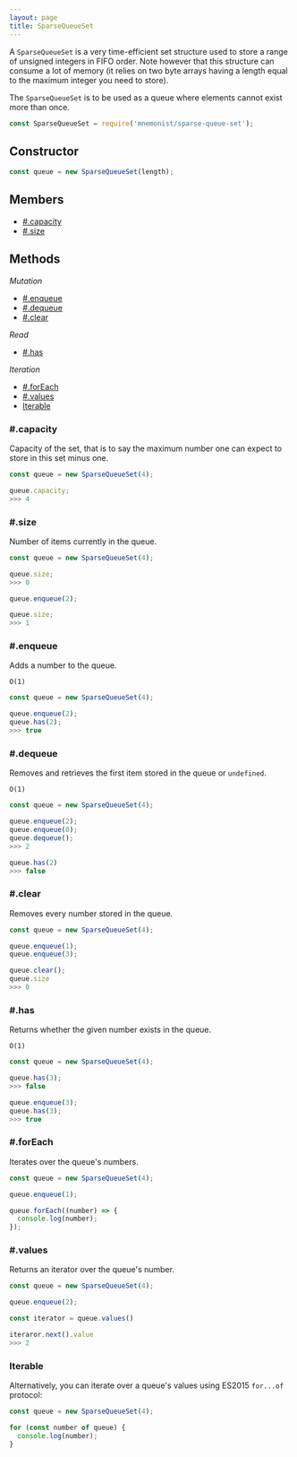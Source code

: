 ```yaml
---
layout: page
title: SparseQueueSet
---
```


A `SparseQueueSet` is a very time-efficient set structure used to store a range of unsigned integers in FIFO order. Note however that this structure can consume a lot of memory (it relies on two byte arrays having a length equal to the maximum integer you need to store).

The `SparseQueueSet` is to be used as a queue where elements cannot exist more than once.

```js
const SparseQueueSet = require('mnemonist/sparse-queue-set');
```

## Constructor

```js
const queue = new SparseQueueSet(length);
```

## Members

* [#.capacity](#capacity)
* [#.size](#size)

## Methods

*Mutation*

* [#.enqueue](#add)
* [#.dequeue](#delete)
* [#.clear](#clear)

*Read*

* [#.has](#has)

*Iteration*

* [#.forEach](#foreach)
* [#.values](#values)
* [Iterable](#iterable)

### #.capacity

Capacity of the set, that is to say the maximum number one can expect to store in this set minus one.

```js
const queue = new SparseQueueSet(4);

queue.capacity;
>>> 4
```

### #.size

Number of items currently in the queue.

```js
const queue = new SparseQueueSet(4);

queue.size;
>>> 0

queue.enqueue(2);

queue.size;
>>> 1
```

### #.enqueue

Adds a number to the queue.

`O(1)`

```js
const queue = new SparseQueueSet(4);

queue.enqueue(2);
queue.has(2);
>>> true
```

### #.dequeue

Removes and retrieves the first item stored in the queue or `undefined`.

`O(1)`

```js
const queue = new SparseQueueSet(4);

queue.enqueue(2);
queue.enqueue(0);
queue.dequeue();
>>> 2

queue.has(2)
>>> false
```

### #.clear

Removes every number stored in the queue.

```js
const queue = new SparseQueueSet(4);

queue.enqueue(1);
queue.enqueue(3);

queue.clear();
queue.size
>>> 0
```

### #.has

Returns whether the given number exists in the queue.

`O(1)`

```js
const queue = new SparseQueueSet(4);

queue.has(3);
>>> false

queue.enqueue(3);
queue.has(3);
>>> true
```


### #.forEach

Iterates over the queue's numbers.

```js
const queue = new SparseQueueSet(4);

queue.enqueue(1);

queue.forEach((number) => {
  console.log(number);
});
```

### #.values

Returns an iterator over the queue's number.

```js
const queue = new SparseQueueSet(4);

queue.enqueue(2);

const iterator = queue.values()

iteraror.next().value
>>> 2
```

### Iterable

Alternatively, you can iterate over a queue's values using ES2015 `for...of` protocol:

```js
const queue = new SparseQueueSet(4);

for (const number of queue) {
  console.log(number);
}
```
